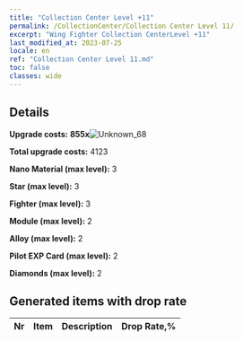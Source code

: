 ```yaml
---
title: "Collection Center Level +11"
permalink: /CollectionCenter/Collection Center Level 11/
excerpt: "Wing Fighter Collection CenterLevel +11"
last_modified_at: 2023-07-25
locale: en
ref: "Collection Center Level 11.md"
toc: false
classes: wide
---
```



## Details

 **Upgrade costs:** **855x**![Unknown_68](/images/item/bh_img25_p.png)

 **Total upgrade costs:** 4123

 **Nano Material (max level):** 3

 **Star (max level):** 3

 **Fighter (max level):** 3

 **Module (max level):** 2

 **Alloy (max level):** 2

 **Pilot EXP Card (max level):** 2

 **Diamonds (max level):** 2

## Generated items with drop rate

  |  Nr |     Item   |    Description   |  Drop Rate,% |
  |:----|:----------:|:-----------------|:-------------|

